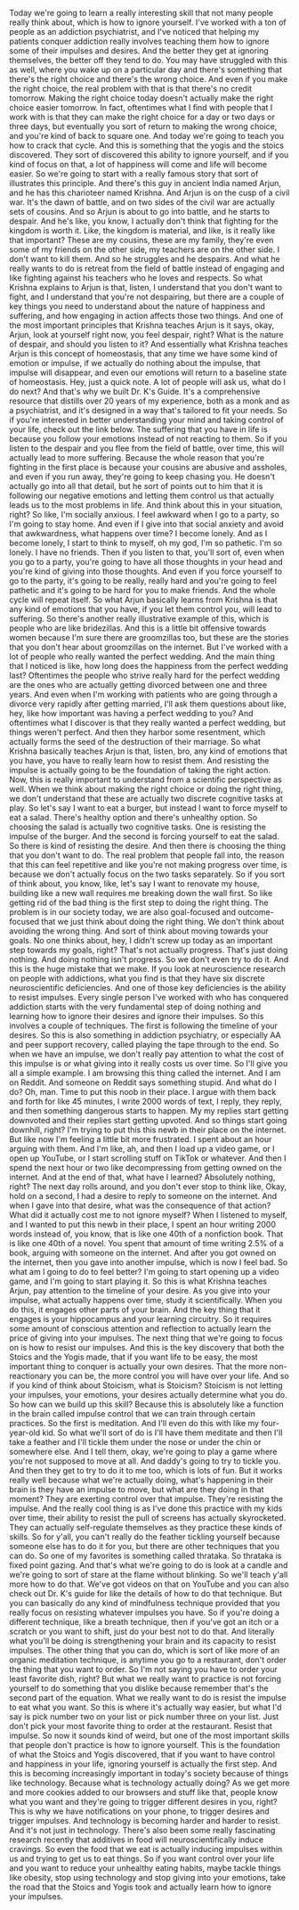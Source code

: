  Today we're going to learn a really interesting skill that not many people really think about, which is how to ignore yourself. I've worked with a ton of people as an addiction psychiatrist, and I've noticed that helping my patients conquer addiction really involves teaching them how to ignore some of their impulses and desires. And the better they get at ignoring themselves, the better off they tend to do. You may have struggled with this as well, where you wake up on a particular day and there's something that there's the right choice and there's the wrong choice. And even if you make the right choice, the real problem with that is that there's no credit tomorrow. Making the right choice today doesn't actually make the right choice easier tomorrow. In fact, oftentimes what I find with people that I work with is that they can make the right choice for a day or two days or three days, but eventually you sort of return to making the wrong choice, and you're kind of back to square one. And today we're going to teach you how to crack that cycle. And this is something that the yogis and the stoics discovered. They sort of discovered this ability to ignore yourself, and if you kind of focus on that, a lot of happiness will come and life will become easier. So we're going to start with a really famous story that sort of illustrates this principle. And there's this guy in ancient India named Arjun, and he has this charioteer named Krishna. And Arjun is on the cusp of a civil war. It's the dawn of battle, and on two sides of the civil war are actually sets of cousins. And so Arjun is about to go into battle, and he starts to despair. And he's like, you know, I actually don't think that fighting for the kingdom is worth it. Like, the kingdom is material, and like, is it really like that important? These are my cousins, these are my family, they're even some of my friends on the other side, my teachers are on the other side. I don't want to kill them. And so he struggles and he despairs. And what he really wants to do is retreat from the field of battle instead of engaging and like fighting against his teachers who he loves and respects. So what Krishna explains to Arjun is that, listen, I understand that you don't want to fight, and I understand that you're not despairing, but there are a couple of key things you need to understand about the nature of happiness and suffering, and how engaging in action affects those two things. And one of the most important principles that Krishna teaches Arjun is it says, okay, Arjun, look at yourself right now, you feel despair, right? What is the nature of despair, and should you listen to it? And essentially what Krishna teaches Arjun is this concept of homeostasis, that any time we have some kind of emotion or impulse, if we actually do nothing about the impulse, that impulse will disappear, and even our emotions will return to a baseline state of homeostasis. Hey, just a quick note. A lot of people will ask us, what do I do next? And that's why we built Dr. K's Guide. It's a comprehensive resource that distills over 20 years of my experience, both as a monk and as a psychiatrist, and it's designed in a way that's tailored to fit your needs. So if you're interested in better understanding your mind and taking control of your life, check out the link below. The suffering that you have in life is because you follow your emotions instead of not reacting to them. So if you listen to the despair and you flee from the field of battle, over time, this will actually lead to more suffering. Because the whole reason that you're fighting in the first place is because your cousins are abusive and assholes, and even if you run away, they're going to keep chasing you. He doesn't actually go into all that detail, but he sort of points out to him that it is following our negative emotions and letting them control us that actually leads us to the most problems in life. And think about this in your situation, right? So like, I'm socially anxious. I feel awkward when I go to a party, so I'm going to stay home. And even if I give into that social anxiety and avoid that awkwardness, what happens over time? I become lonely. And as I become lonely, I start to think to myself, oh my god, I'm so pathetic. I'm so lonely. I have no friends. Then if you listen to that, you'll sort of, even when you go to a party, you're going to have all those thoughts in your head and you're kind of giving into those thoughts. And even if you force yourself to go to the party, it's going to be really, really hard and you're going to feel pathetic and it's going to be hard for you to make friends. And the whole cycle will repeat itself. So what Arjun basically learns from Krishna is that any kind of emotions that you have, if you let them control you, will lead to suffering. So there's another really illustrative example of this, which is people who are like bridezillas. And this is a little bit offensive towards women because I'm sure there are groomzillas too, but these are the stories that you don't hear about groomzillas on the internet. But I've worked with a lot of people who really wanted the perfect wedding. And the main thing that I noticed is like, how long does the happiness from the perfect wedding last? Oftentimes the people who strive really hard for the perfect wedding are the ones who are actually getting divorced between one and three years. And even when I'm working with patients who are going through a divorce very rapidly after getting married, I'll ask them questions about like, hey, like how important was having a perfect wedding to you? And oftentimes what I discover is that they really wanted a perfect wedding, but things weren't perfect. And then they harbor some resentment, which actually forms the seed of the destruction of their marriage. So what Krishna basically teaches Arjun is that, listen, bro, any kind of emotions that you have, you have to really learn how to resist them. And resisting the impulse is actually going to be the foundation of taking the right action. Now, this is really important to understand from a scientific perspective as well. When we think about making the right choice or doing the right thing, we don't understand that these are actually two discrete cognitive tasks at play. So let's say I want to eat a burger, but instead I want to force myself to eat a salad. There's healthy option and there's unhealthy option. So choosing the salad is actually two cognitive tasks. One is resisting the impulse of the burger. And the second is forcing yourself to eat the salad. So there is kind of resisting the desire. And then there is choosing the thing that you don't want to do. The real problem that people fall into, the reason that this can feel repetitive and like you're not making progress over time, is because we don't actually focus on the two tasks separately. So if you sort of think about, you know, like, let's say I want to renovate my house, building like a new wall requires me breaking down the wall first. So like getting rid of the bad thing is the first step to doing the right thing. The problem is in our society today, we are also goal-focused and outcome-focused that we just think about doing the right thing. We don't think about avoiding the wrong thing. And sort of think about moving towards your goals. No one thinks about, hey, I didn't screw up today as an important step towards my goals, right? That's not actually progress. That's just doing nothing. And doing nothing isn't progress. So we don't even try to do it. And this is the huge mistake that we make. If you look at neuroscience research on people with addictions, what you find is that they have six discrete neuroscientific deficiencies. And one of those key deficiencies is the ability to resist impulses. Every single person I've worked with who has conquered addiction starts with the very fundamental step of doing nothing and learning how to ignore their desires and ignore their impulses. So this involves a couple of techniques. The first is following the timeline of your desires. So this is also something in addiction psychiatry, or especially AA and peer support recovery, called playing the tape through to the end. So when we have an impulse, we don't really pay attention to what the cost of this impulse is or what giving into it really costs us over time. So I'll give you all a simple example. I am browsing this thing called the internet. And I am on Reddit. And someone on Reddit says something stupid. And what do I do? Oh, man. Time to put this noob in their place. I argue with them back and forth for like 45 minutes, I write 2000 words of text, I reply, they reply, and then something dangerous starts to happen. My my replies start getting downvoted and their replies start getting upvoted. And so things start going downhill, right? I'm trying to put this this newb in their place on the internet. But like now I'm feeling a little bit more frustrated. I spent about an hour arguing with them. And I'm like, ah, and then I load up a video game, or I open up YouTube, or I start scrolling stuff on TikTok or whatever. And then I spend the next hour or two like decompressing from getting owned on the internet. And at the end of that, what have I learned? Absolutely nothing, right? The next day rolls around, and you don't ever stop to think like, Okay, hold on a second, I had a desire to reply to someone on the internet. And when I gave into that desire, what was the consequence of that action? What did it actually cost me to not ignore myself? When I listened to myself, and I wanted to put this newb in their place, I spent an hour writing 2000 words instead of, you know, that is like one 40th of a nonfiction book. That is like one 40th of a novel. You spent that amount of time writing 2.5% of a book, arguing with someone on the internet. And after you got owned on the internet, then you gave into another impulse, which is now I feel bad. So what am I going to do to feel better? I'm going to start opening up a video game, and I'm going to start playing it. So this is what Krishna teaches Arjun, pay attention to the timeline of your desire. As you give into your impulse, what actually happens over time, study it scientifically. When you do this, it engages other parts of your brain. And the key thing that it engages is your hippocampus and your learning circuitry. So it requires some amount of conscious attention and reflection to actually learn the price of giving into your impulses. The next thing that we're going to focus on is how to resist our impulses. And this is the key discovery that both the Stoics and the Yogis made, that if you want life to be easy, the most important thing to conquer is actually your own desires. That the more non-reactionary you can be, the more control you will have over your life. And so if you kind of think about Stoicism, what is Stoicism? Stoicism is not letting your impulses, your emotions, your desires actually determine what you do. So how can we build up this skill? Because this is absolutely like a function in the brain called impulse control that we can train through certain practices. So the first is meditation. And I'll even do this with like my four-year-old kid. So what we'll sort of do is I'll have them meditate and then I'll take a feather and I'll tickle them under the nose or under the chin or somewhere else. And I tell them, okay, we're going to play a game where you're not supposed to move at all. And daddy's going to try to tickle you. And then they get to try to do it to me too, which is lots of fun. But it works really well because what we're actually doing, what's happening in their brain is they have an impulse to move, but what are they doing in that moment? They are exerting control over that impulse. They're resisting the impulse. And the really cool thing is as I've done this practice with my kids over time, their ability to resist the pull of screens has actually skyrocketed. They can actually self-regulate themselves as they practice these kinds of skills. So for y'all, you can't really do the feather tickling yourself because someone else has to do it for you, but there are other techniques that you can do. So one of my favorites is something called thrataka. So thrataka is fixed point gazing. And that's what we're going to do is look at a candle and we're going to sort of stare at the flame without blinking. So we'll teach y'all more how to do that. We've got videos on that on YouTube and you can also check out Dr. K's guide for like the details of how to do that technique. But you can basically do any kind of mindfulness technique provided that you really focus on resisting whatever impulses you have. So if you're doing a different technique, like a breath technique, then if you've got an itch or a scratch or you want to shift, just do your best not to do that. And literally what you'll be doing is strengthening your brain and its capacity to resist impulses. The other thing that you can do, which is sort of like more of an organic meditation technique, is anytime you go to a restaurant, don't order the thing that you want to order. So I'm not saying you have to order your least favorite dish, right? But what we really want to practice is not forcing yourself to do something that you dislike because remember that's the second part of the equation. What we really want to do is resist the impulse to eat what you want. So this is where it's actually way easier, but what I'd say is pick number two on your list or pick number three on your list. Just don't pick your most favorite thing to order at the restaurant. Resist that impulse. So now it sounds kind of weird, but one of the most important skills that people don't practice is how to ignore yourself. This is the foundation of what the Stoics and Yogis discovered, that if you want to have control and happiness in your life, ignoring yourself is actually the first step. And this is becoming increasingly important in today's society because of things like technology. Because what is technology actually doing? As we get more and more cookies added to our browsers and stuff like that, people know what you want and they're going to trigger different desires in you, right? This is why we have notifications on your phone, to trigger desires and trigger impulses. And technology is becoming harder and harder to resist. And it's not just in technology. There's also been some really fascinating research recently that additives in food will neuroscientifically induce cravings. So even the food that we eat is actually inducing impulses within us and trying to get us to eat things. So if you want control over your life and you want to reduce your unhealthy eating habits, maybe tackle things like obesity, stop using technology and stop giving into your emotions, take the road that the Stoics and Yogis took and actually learn how to ignore your impulses.